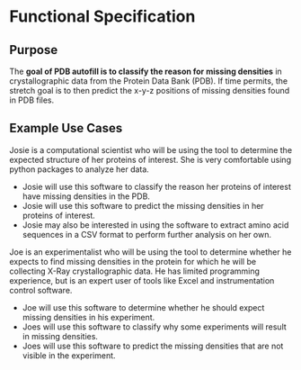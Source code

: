 # Functional Specification


## Purpose

The **goal of PDB autofill is to classify the reason for missing densities** in crystallographic data from the Protein Data Bank (PDB). If time permits, the stretch goal is to then predict the x-y-z positions of missing densities found in PDB files.


## Example Use Cases

Josie is a computational scientist who will be using the tool to determine the expected structure of her proteins of interest. She is very comfortable using python packages to analyze her data.

* Josie will use this software to classify the reason her proteins of interest have missing densities in the PDB.
* Josie will use this software to predict the missing densities in her proteins of interest.
* Josie may also be interested in using the software to extract amino acid sequences in a CSV format to perform further analysis on her own.


Joe is an experimentalist who will be using the tool to determine whether he expects to find missing densities in the protein for which he will be collecting X-Ray crystallographic data. He has limited programming experience, but is an expert user of tools like Excel and instrumentation control software.

* Joe will use this software to determine whether he should expect missing densities in his experiment.
* Joes will use this software to classify why some experiments will result in missing densities.
* Joes will use this software to predict the missing densities that are not visible in the experiment.
